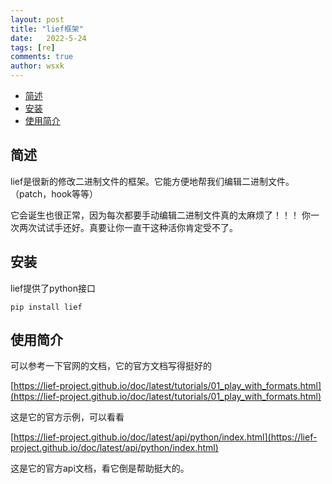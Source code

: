 ```yaml
---
layout: post
title: "lief框架"
date:   2022-5-24
tags: [re]
comments: true
author: wsxk
---
```


- [简述](#简述)
- [安装](#安装)
- [使用简介](#使用简介)

## 简述

lief是很新的修改二进制文件的框架。它能方便地帮我们编辑二进制文件。（patch，hook等等）

它会诞生也很正常，因为每次都要手动编辑二进制文件真的太麻烦了！！！ 你一次两次试试手还好。真要让你一直干这种活你肯定受不了。

## 安装

lief提供了python接口

    pip install lief

## 使用简介

可以参考一下官网的文档，它的官方文档写得挺好的

[https://lief-project.github.io/doc/latest/tutorials/01_play_with_formats.html](https://lief-project.github.io/doc/latest/tutorials/01_play_with_formats.html)

这是它的官方示例，可以看看

[https://lief-project.github.io/doc/latest/api/python/index.html](https://lief-project.github.io/doc/latest/api/python/index.html)

这是它的官方api文档，看它倒是帮助挺大的。

